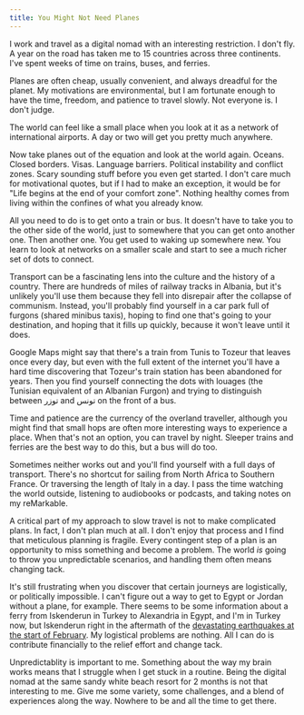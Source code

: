 ```yaml
---
title: You Might Not Need Planes
---
```


I work and travel as a digital nomad with an interesting restriction. I don't fly. A year on the road has taken me to 15 countries across three continents. I've spent weeks of time on trains, buses, and ferries.

Planes are often cheap, usually convenient, and always dreadful for the planet. My motivations are environmental, but I am fortunate enough to have the time, freedom, and patience to travel slowly. Not everyone is. I don't judge.

The world can feel like a small place when you look at it as a network of international airports. A day or two will get you pretty much anywhere.

Now take planes out of the equation and look at the world again. Oceans. Closed borders. Visas. Language barriers. Political instability and conflict zones. Scary sounding stuff before you even get started. I don't care much for motivational quotes, but if I had to make an exception, it would be for "Life begins at the end of your comfort zone". Nothing healthy comes from living within the confines of what you already know.

All you need to do is to get onto a train or bus. It doesn't have to take you to the other side of the world, just to somewhere that you can get onto another one. Then another one. You get used to waking up somewhere new. You learn to look at networks on a smaller scale and start to see a much richer set of dots to connect.

Transport can be a fascinating lens into the culture and the history of a country. There are hundreds of miles of railway tracks in Albania, but it's unlikely you'll use them because they fell into disrepair after the collapse of communism. Instead, you'll probably find yourself in a car park full of furgons (shared minibus taxis), hoping to find one that's going to your destination, and hoping that it fills up quickly, because it won't leave until it does.

Google Maps might say that there's a train from Tunis to Tozeur that leaves once every day, but even with the full extent of the internet you'll have a hard time discovering that Tozeur's train station has been abandoned for years. Then you find yourself connecting the dots with louages (the Tunisian equivalent of an Albanian Furgon) and trying to distinguish between توزر and تونس on the front of a bus.

Time and patience are the currency of the overland traveller, although you might find that small hops are often more interesting ways to experience a place. When that's not an option, you can travel by night. Sleeper trains and ferries are the best way to do this, but a bus will do too.

Sometimes neither works out and you'll find yourself with a full days of transport. There's no shortcut for sailing from North Africa to Southern France. Or traversing the length of Italy in a day. I pass the time watching the world outside, listening to audiobooks or podcasts, and taking notes on my reMarkable.

A critical part of my approach to slow travel is not to make complicated plans. In fact, I don't plan much at all. I don't enjoy that process and I find that meticulous planning is fragile. Every contingent step of a plan is an opportunity to miss something and become a problem. The world _is_ going to throw you unpredictable scenarios, and handling them often means changing tack.

It's still frustrating when you discover that certain journeys are logistically, or politically impossible. I can't figure out a way to get to Egypt or Jordan without a plane, for example. There seems to be some information about a ferry from Iskenderun in Turkey to Alexandria in Egypt, and I'm in Turkey now, but Iskenderun right in the aftermath of the [devastating earthquakes at the start of February](https://en.wikipedia.org/wiki/2023_Turkey%E2%80%93Syria_earthquake). My logistical problems are nothing. All I can do is contribute financially to the relief effort and change tack.

Unpredictablity is important to me. Something about the way my brain works means that I struggle when I get stuck in a routine. Being the digital nomad at the same sandy white beach resort for 2 months is not that interesting to me. Give me some variety, some challenges, and a blend of experiences along the way. Nowhere to be and all the time to get there.
